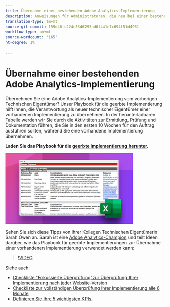 ```yaml
---
title: Übernahme einer bestehenden Adobe Analytics-Implementierung
description: Anweisungen für Administratoren, die neu bei einer bestehenden Adobe Analytics-Implementierung sind.
translation-type: tm+mt
source-git-commit: 159d40fc224c53d6295ad0f441e7c694f51d4961
workflow-type: tm+mt
source-wordcount: '165'
ht-degree: 1%

---
```



# Übernahme einer bestehenden Adobe Analytics-Implementierung

Übernehmen Sie eine Adobe Analytics-Implementierung vom vorherigen Technischen Eigentümer? Unser Playbook für die geerbte Implementierung hilft Ihnen, die Verantwortung als neuer technischer Eigentümer einer vorhandenen Implementierung zu übernehmen. In der herunterladbaren Tabelle werden wir Sie durch die Aktivitäten zur Ermittlung, Prüfung und Dokumentation führen, die Sie in den ersten 10 Wochen für den Auftrag ausführen sollten, während Sie eine vorhandene Implementierung übernehmen.

**Laden Sie das Playbook für die  [geerbte Implementierung herunter](assets/adobe_analytics_inherited_implementation_playbook.xlsx).**

![Playbook](assets/inherited-impl-playbook.png)

Sehen Sie sich diese Tipps von Ihrer Kollegen Technischen Eigentümerin Sarah Owen an. Sarah ist eine [Adobe Analytics-Champion](https://blog.adobe.com/en/publish/2020/10/27/adobe-analytics-champion-program.html#gs.ldf97p) und teilt Ideen darüber, wie das Playbook für geerbte Implementierungen zur Übernahme einer vorhandenen Implementierung verwendet werden kann:

>[!VIDEO](https://video.tv.adobe.com/v/327314/?quality=12&learn=on)

Siehe auch:

* [Checkliste &quot;Fokussierte Überprüfung&quot;zur Überprüfung Ihrer Implementierung nach jeder Website-Version](/help/implement/review/focused-review.md)
* [Checkliste zur vollständigen Überprüfung Ihrer Implementierung alle 6 Monate](/help/implement/review/full-review.md)
* [Definieren Sie Ihre 5 wichtigsten KPIs.](/help/implement/review/define-kpis.md)
